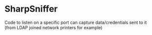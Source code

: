 # SharpSniffer
Code to listen on a specific port can capture data/credentials sent to it (from LDAP joined network printers for example)
